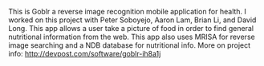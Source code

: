 This is Goblr a reverse image recognition mobile application for health. I worked on this project with Peter Soboyejo, Aaron Lam, Brian Li, and David Long. 
This app allows a user take a picture of food in order to find general nutritional information from the web.
This app also uses MRISA for reverse image searching and a NDB database for nutritional info.
More on project info: http://devpost.com/software/goblr-ih8a1j

